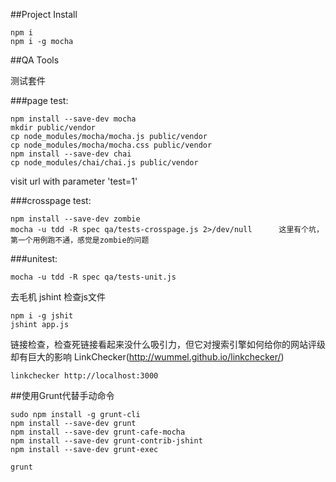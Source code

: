##Project Install
```
npm i
npm i -g mocha
```

##QA Tools

测试套件

###page test: 
```
npm install --save-dev mocha
mkdir public/vendor
cp node_modules/mocha/mocha.js public/vendor
cp node_modules/mocha/mocha.css public/vendor
npm install --save-dev chai
cp node_modules/chai/chai.js public/vendor
```
visit url with parameter 'test=1'

###crosspage test:
```
npm install --save-dev zombie
mocha -u tdd -R spec qa/tests-crosspage.js 2>/dev/null      这里有个坑，第一个用例跑不通，感觉是zombie的问题
```

###unitest:
```
mocha -u tdd -R spec qa/tests-unit.js
```

去毛机 jshint 检查js文件
```
npm i -g jshit
jshint app.js
```

链接检查，检查死链接看起来没什么吸引力，但它对搜索引擎如何给你的网站评级却有巨大的影响
LinkChecker(http://wummel.github.io/linkchecker/)
```
linkchecker http://localhost:3000
```

##使用Grunt代替手动命令
```
sudo npm install -g grunt-cli
npm install --save-dev grunt
npm install --save-dev grunt-cafe-mocha
npm install --save-dev grunt-contrib-jshint
npm install --save-dev grunt-exec

grunt
```